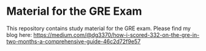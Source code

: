 # Material for the GRE Exam
This repository contains study material for the GRE exam.
Please find my blog here: https://medium.com/@dg3370/how-i-scored-332-on-the-gre-in-two-months-a-comprehensive-guide-46c2d72f9e57

